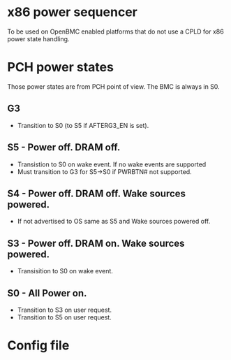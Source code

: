 # x86 power sequencer

To be used on OpenBMC enabled platforms that do not use a CPLD for
x86 power state handling.

# PCH power states

Those power states are from PCH point of view. The BMC is always in S0.

## G3
 - Transition to S0 (to S5 if AFTERG3_EN is set).

## S5 - Power off. DRAM off.
 - Transistion to S0 on wake event. If no wake events are supported
 - Must transition to G3 for S5->S0 if PWRBTN# not supported.

## S4 - Power off. DRAM off. Wake sources powered.
 - If not advertised to OS same as S5 and Wake sources powered off.

## S3 - Power off. DRAM on. Wake sources powered.
 - Transisition to S0 on wake event.

## S0 - All Power on.
 - Transition to S3 on user request.
 - Transition to S5 on user request.

# Config file


